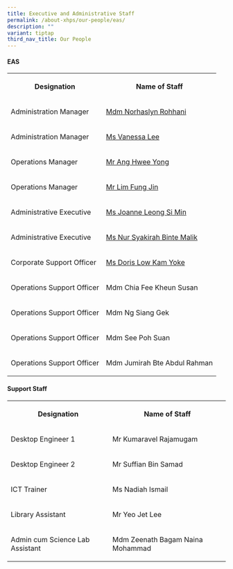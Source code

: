 ```yaml
---
title: Executive and Administrative Staff
permalink: /about-xhps/our-people/eas/
description: ""
variant: tiptap
third_nav_title: Our People
---
```

<h4>EAS</h4>
<table style="minWidth: 50px">
<colgroup>
<col>
<col>
</colgroup>
<tbody>
<tr>
<th rowspan="1" colspan="1">
<p>Designation</p>
</th>
<th rowspan="1" colspan="1">
<p>Name of Staff</p>
</th>
</tr>
<tr>
<td rowspan="1" colspan="1">
<p>Administration Manager
<br>
</p>
</td>
<td rowspan="1" colspan="1">
<p><a href="mailto:Norhaslyn_ROHHANI@schools.gov.sg" rel="noopener noreferrer nofollow" target="_blank">Mdm Norhaslyn Rohhani</a>
</p>
</td>
</tr>
<tr>
<td rowspan="1" colspan="1">
<p>Administration Manager</p>
</td>
<td rowspan="1" colspan="1">
<p><a href="lee_shi_ning_vanessa@schools.gov.sg" rel="noopener nofollow" target="_blank">Ms Vanessa Lee</a>
</p>
</td>
</tr>
<tr>
<td rowspan="1" colspan="1">
<p>Operations Manager</p>
</td>
<td rowspan="1" colspan="1">
<p><a href="mailto:Ang_Hwee_yong@schools.gov.sg" rel="noopener noreferrer nofollow" target="_blank">Mr Ang Hwee Yong</a>
</p>
</td>
</tr>
<tr>
<td rowspan="1" colspan="1">
<p>Operations Manager</p>
</td>
<td rowspan="1" colspan="1">
<p><a href="mailto:lim_fung_jin@schools.gov.sg" rel="noopener noreferrer nofollow" target="_blank">Mr Lim Fung Jin</a>
</p>
</td>
</tr>
<tr>
<td rowspan="1" colspan="1">
<p>Administrative Executive</p>
</td>
<td rowspan="1" colspan="1">
<p><a href="mailto:joanne_leong@schools.gov.sg" rel="noopener noreferrer nofollow" target="_blank">Ms Joanne Leong Si Min</a>
</p>
</td>
</tr>
<tr>
<td rowspan="1" colspan="1">
<p>Administrative Executive</p>
</td>
<td rowspan="1" colspan="1">
<p><a href="mailto:Nur_Syakirah_Malik@schools.gov.sg" rel="noopener noreferrer nofollow" target="_blank">Ms Nur Syakirah Binte Malik</a> 
<br>
</p>
</td>
</tr>
<tr>
<td rowspan="1" colspan="1">
<p>Corporate Support Officer</p>
</td>
<td rowspan="1" colspan="1">
<p><a href="mailto:Low_Kam_Yoke@schools.gov.sg" rel="noopener noreferrer nofollow" target="_blank">Ms Doris Low Kam Yoke</a>
</p>
</td>
</tr>
<tr>
<td rowspan="1" colspan="1">
<p>Operations Support Officer</p>
</td>
<td rowspan="1" colspan="1">
<p>Mdm Chia Fee Kheun Susan</p>
</td>
</tr>
<tr>
<td rowspan="1" colspan="1">
<p>Operations Support Officer</p>
</td>
<td rowspan="1" colspan="1">
<p>Mdm Ng Siang Gek</p>
</td>
</tr>
<tr>
<td rowspan="1" colspan="1">
<p>Operations Support Officer</p>
</td>
<td rowspan="1" colspan="1">
<p>Mdm See Poh Suan</p>
</td>
</tr>
<tr>
<td rowspan="1" colspan="1">
<p>Operations Support Officer</p>
</td>
<td rowspan="1" colspan="1">
<p>Mdm Jumirah Bte Abdul Rahman</p>
</td>
</tr>
</tbody>
</table>
<h4>Support Staff</h4>
<table style="minWidth: 50px">
<colgroup>
<col>
<col>
</colgroup>
<tbody>
<tr>
<th rowspan="1" colspan="1">
<p>Designation</p>
</th>
<th rowspan="1" colspan="1">
<p>Name of Staff</p>
</th>
</tr>
<tr>
<td rowspan="1" colspan="1">
<p>Desktop Engineer 1
<br>
</p>
</td>
<td rowspan="1" colspan="1">
<p>Mr Kumaravel Rajamugam</p>
</td>
</tr>
<tr>
<td rowspan="1" colspan="1">
<p>Desktop Engineer 2
<br>
</p>
</td>
<td rowspan="1" colspan="1">
<p>Mr Suffian Bin Samad</p>
</td>
</tr>
<tr>
<td rowspan="1" colspan="1">
<p>ICT Trainer
<br>
</p>
</td>
<td rowspan="1" colspan="1">
<p>Ms Nadiah Ismail</p>
</td>
</tr>
<tr>
<td rowspan="1" colspan="1">
<p>Library Assistant
<br>
</p>
</td>
<td rowspan="1" colspan="1">
<p>Mr Yeo Jet Lee
<br>
</p>
</td>
</tr>
<tr>
<td rowspan="1" colspan="1">
<p>Admin cum Science Lab Assistant</p>
</td>
<td rowspan="1" colspan="1">
<p>Mdm Zeenath Bagam Naina Mohammad</p>
</td>
</tr>
</tbody>
</table>
<p></p>
<p></p>
<p></p>